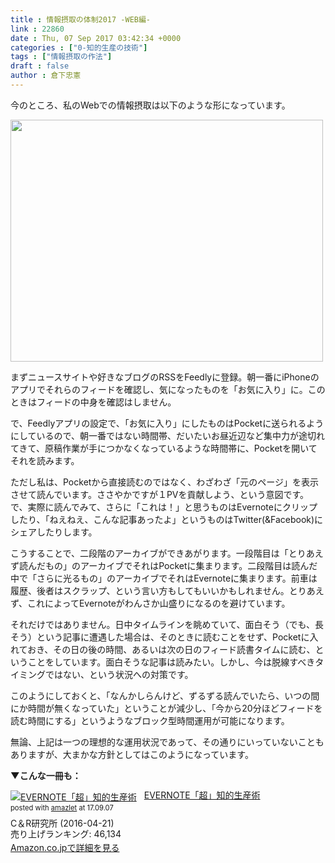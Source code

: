 ```yaml
---
title : 情報摂取の体制2017 -WEB編-
link : 22860
date : Thu, 07 Sep 2017 03:42:34 +0000
categories : ["0-知的生産の技術"]
tags : ["情報摂取の作法"]
draft : false
author : 倉下忠憲
---
```


今のところ、私のWebでの情報摂取は以下のような形になっています。

<a href="https://rashita.net/blog/?attachment_id=22861" rel="attachment wp-att-22861"><img src="https://rashita.net/blog/wp-content/uploads/2017/09/screenshot-14-500x387.png" alt="" width="500" height="387" class="alignnone size-medium wp-image-22861" /></a>

まずニュースサイトや好きなブログのRSSをFeedlyに登録。朝一番にiPhoneのアプリでそれらのフィードを確認し、気になったものを「お気に入り」に。このときはフィードの中身を確認はしません。

で、Feedlyアプリの設定で、「お気に入り」にしたものはPocketに送られるようにしているので、朝一番ではない時間帯、だいたいお昼近辺など集中力が途切れてきて、原稿作業が手につかなくなっているような時間帯に、Pocketを開いてそれを読みます。

ただし私は、Pocketから直接読むのではなく、わざわざ「元のページ」を表示させて読んでいます。ささやかですが１PVを貢献しよう、という意図です。で、実際に読んでみて、さらに「これは！」と思うものはEvernoteにクリップしたり、「ねえねえ、こんな記事あったよ」というものはTwitter(&Facebook)にシェアしたりします。

こうすることで、二段階のアーカイブができあがります。一段階目は「とりあえず読んだもの」のアーカイブでそれはPocketに集まります。二段階目は読んだ中で「さらに光るもの」のアーカイブでそれはEvernoteに集まります。前車は履歴、後者はスクラップ、という言い方もしてもいいかもしれません。とりあえず、これによってEvernoteがわんさか山盛りになるのを避けています。

それだけではありません。日中タイムラインを眺めていて、面白そう（でも、長そう）という記事に遭遇した場合は、そのときに読むことをせず、Pocketに入れておき、その日の後の時間、あるいは次の日のフィード読書タイムに読む、ということをしています。面白そうな記事は読みたい。しかし、今は脱線すべきタイミングではない、という状況への対策です。

このようにしておくと、「なんかしらんけど、ずるずる読んでいたら、いつの間にか時間が無くなっていた」ということが減少し、「今から20分ほどフィードを読む時間にする」というようなブロック型時間運用が可能になります。

無論、上記は一つの理想的な運用状況であって、その通りにいっていないこともありますが、大まかな方針としてはこのようになっています。

<strong>▼こんな一冊も：</strong>

<div class="amazlet-box" style="margin-bottom:0px;"><div class="amazlet-image" style="float:left;margin:0px 12px 1px 0px;"><a href="http://www.amazon.co.jp/exec/obidos/ASIN/B01EL08HW2/rashita1000-22/ref=nosim/" name="amazletlink" target="_blank"><img src="https://images-fe.ssl-images-amazon.com/images/I/51i02uyvjAL._SL160_.jpg" alt="EVERNOTE「超」知的生産術" style="border: none;" /></a></div><div class="amazlet-info" style="line-height:120%; margin-bottom: 10px"><div class="amazlet-name" style="margin-bottom:10px;line-height:120%"><a href="http://www.amazon.co.jp/exec/obidos/ASIN/B01EL08HW2/rashita1000-22/ref=nosim/" name="amazletlink" target="_blank">EVERNOTE「超」知的生産術</a><div class="amazlet-powered-date" style="font-size:80%;margin-top:5px;line-height:120%">posted with <a href="http://www.amazlet.com/" title="amazlet" target="_blank">amazlet</a> at 17.09.07</div></div><div class="amazlet-detail">C＆R研究所 (2016-04-21)<br />売り上げランキング: 46,134<br /></div><div class="amazlet-sub-info" style="float: left;"><div class="amazlet-link" style="margin-top: 5px"><a href="http://www.amazon.co.jp/exec/obidos/ASIN/B01EL08HW2/rashita1000-22/ref=nosim/" name="amazletlink" target="_blank">Amazon.co.jpで詳細を見る</a></div></div></div><div class="amazlet-footer" style="clear: left"></div></div>
